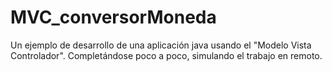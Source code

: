 # MVC_conversorMoneda
Un ejemplo de desarrollo de una aplicación java usando el "Modelo Vista Controlador".
Completándose poco a poco, simulando el trabajo en remoto.
